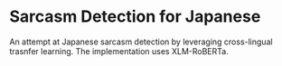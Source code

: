 # Sarcasm Detection for Japanese

An attempt at Japanese sarcasm detection by leveraging cross-lingual trasnfer learning. The implementation uses XLM-RoBERTa.